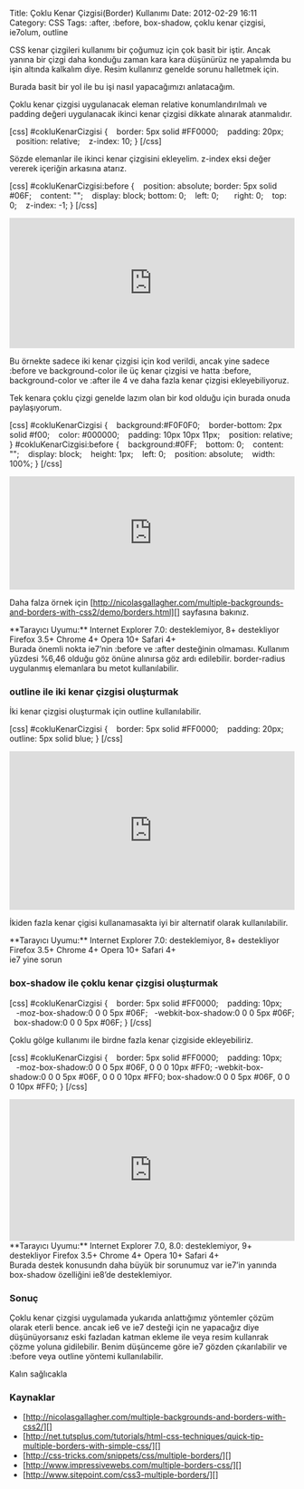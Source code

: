 Title: Çoklu Kenar Çizgisi(Border) Kullanımı
Date: 2012-02-29 16:11
Category: CSS
Tags: :after, :before, box-shadow, çoklu kenar çizgisi, ie7olum, outline

CSS kenar çizgileri kullanımı bir çoğumuz için çok basit bir iştir.
Ancak yanına bir çizgi daha konduğu zaman kara kara düşünürüz ne
yapalımda bu işin altında kalkalım diye. Resim kullanırız genelde sorunu
halletmek için.

Burada basit bir yol ile bu işi nasıl yapacağımızı anlatacağım.

</p>
Çoklu kenar çizgisi uygulanacak eleman relative konumlandırılmalı ve
padding değeri uygulanacak ikinci kenar çizgisi dikkate alınarak
atanmalıdır.

[css] \#cokluKenarCizgisi {    border: 5px solid \#FF0000;    padding:
20px;    position: relative;    z-index: 10; } [/css]

Sözde elemanlar ile ikinci kenar çizgisini ekleyelim. z-index eksi değer
vererek içeriğin arkasına atarız.

[css] \#cokluKenarCizgisi:before {    position: absolute; border: 5px
solid \#06F;    content: "";    display: block; bottom: 0;    left: 0;
      right: 0;    top: 0;    z-index: -1; } [/css]
<iframe style="width: 100%; height: 230px" src="http://jsfiddle.net/fatihhayri/L8ZHT/embedded/result,css,html" allowfullscreen="allowfullscreen" frameborder="0"></iframe>

Bu örnekte sadece iki kenar çizgisi için kod verildi, ancak yine sadece
:before ve background-color ile üç kenar çizgisi ve hatta :before,
background-color ve :after ile 4 ve daha fazla kenar çizgisi
ekleyebiliyoruz.

Tek kenara çoklu çizgi genelde lazım olan bir kod olduğu için burada
onuda paylaşıyorum.

[css] \#cokluKenarCizgisi {    background:\#F0F0F0;    border-bottom:
2px solid \#f00;    color: \#000000;    padding: 10px 10px 11px;
   position: relative; } \#cokluKenarCizgisi:before {
   background:\#0FF;    bottom: 0;    content: "";    display: block;
   height: 1px;    left: 0;    position: absolute;    width: 100%; }
[/css]
<iframe style="width: 100%; height: 200px" src="http://jsfiddle.net/fatihhayri/c6e9s/embedded/result,css,html" allowfullscreen="allowfullscreen" frameborder="0"></iframe>

Daha falza örnek için
[http://nicolasgallagher.com/multiple-backgrounds-and-borders-with-css2/demo/borders.html][]
sayfasına bakınız.

<div class="tarayiciuyum">
**Tarayıcı Uyumu:**  
Internet Explorer 7.0: desteklemiyor, 8+ destekliyor  
Firefox 3.5+  
Chrome 4+  
Opera 10+  
Safari 4+

</div>
Burada önemli nokta ie7’nin :before ve :after desteğinin olmaması.
Kullanım yüzdesi %6,46 olduğu göz önüne alınırsa göz ardı edilebilir.
border-radius uygulanmış elemanlara bu metot kullanılabilir.

### outline ile iki kenar çizgisi oluşturmak

İki kenar çizgisi oluşturmak için outline kullanılabilir.

[css] \#cokluKenarCizgisi {    border: 5px solid \#FF0000;    padding:
20px; outline: 5px solid blue; } [/css]
<iframe style="width: 100%; height: 280px" src="http://jsfiddle.net/fatihhayri/Aprbj/1/embedded/result,css,html" allowfullscreen="allowfullscreen" frameborder="0"></iframe>

İkiden fazla kenar çigisi kullanamasakta iyi bir alternatif olarak
kullanılabilir.

<div class="tarayiciuyum">
**Tarayıcı Uyumu:**  
Internet Explorer 7.0: desteklemiyor, 8+ destekliyor  
Firefox 3.5+  
Chrome 4+  
Opera 10+  
Safari 4+

</div>
ie7 yine sorun

### box-shadow ile çoklu kenar çizgisi oluşturmak

[css] \#cokluKenarCizgisi {    border: 5px solid \#FF0000;    padding:
10px;    -moz-box-shadow:0 0 0 5px \#06F;   -webkit-box-shadow:0 0 0 5px
\#06F;   box-shadow:0 0 0 5px \#06F; } [/css]

Çoklu gölge kullanımı ile birdne fazla kenar çizgiside ekleyebiliriz.

[css] \#cokluKenarCizgisi {    border: 5px solid \#FF0000;    padding:
10px;    -moz-box-shadow:0 0 0 5px \#06F, 0 0 0 10px \#FF0;
-webkit-box-shadow:0 0 0 5px \#06F, 0 0 0 10px \#FF0; box-shadow:0 0 0
5px \#06F, 0 0 0 10px \#FF0; } [/css]
<iframe style="width: 100%; height: 250px" src="http://jsfiddle.net/fatihhayri/bPmQG/embedded/result,css,html" allowfullscreen="allowfullscreen" frameborder="0"></iframe>

<div class="tarayiciuyum">
**Tarayıcı Uyumu:**  
Internet Explorer 7.0, 8.0: desteklemiyor, 9+ destekliyor  
Firefox 3.5+  
Chrome 4+  
Opera 10+  
Safari 4+

</div>
Burada destek konusundn daha büyük bir sorunumuz var ie7’in yanında
box-shadow özelliğini ie8’de desteklemiyor.

### Sonuç

Çoklu kenar çizgisi uygulamada yukarıda anlattığımız yöntemler çözüm
olarak eterli bence. ancak ie6 ve ie7 desteği için ne yapacağız diye
düşünüyorsanız eski fazladan katman ekleme ile veya resim kullanrak
çözme yoluna gidilebilir. Benim düşünceme göre ie7 gözden çıkarılabilir
ve :before veya outline yöntemi kullanılabilir.

Kalın sağlıcakla

### Kaynaklar

-   [http://nicolasgallagher.com/multiple-backgrounds-and-borders-with-css2/][]
-   [http://net.tutsplus.com/tutorials/html-css-techniques/quick-tip-multiple-borders-with-simple-css/][]
-   [http://css-tricks.com/snippets/css/multiple-borders/][]
-   [http://www.impressivewebs.com/multiple-borders-css/][]
-   [http://www.sitepoint.com/css3-multiple-borders/][]

</p>

  [http://nicolasgallagher.com/multiple-backgrounds-and-borders-with-css2/demo/borders.html]:
    http://nicolasgallagher.com/multiple-backgrounds-and-borders-with-css2/demo/borders.html
  [http://nicolasgallagher.com/multiple-backgrounds-and-borders-with-css2/]:
    http://nicolasgallagher.com/multiple-backgrounds-and-borders-with-css2/
  [http://net.tutsplus.com/tutorials/html-css-techniques/quick-tip-multiple-borders-with-simple-css/]:
    http://net.tutsplus.com/tutorials/html-css-techniques/quick-tip-multiple-borders-with-simple-css/
  [http://css-tricks.com/snippets/css/multiple-borders/]: http://css-tricks.com/snippets/css/multiple-borders/
  [http://www.impressivewebs.com/multiple-borders-css/]: http://www.impressivewebs.com/multiple-borders-css/
  [http://www.sitepoint.com/css3-multiple-borders/]: http://www.sitepoint.com/css3-multiple-borders/
